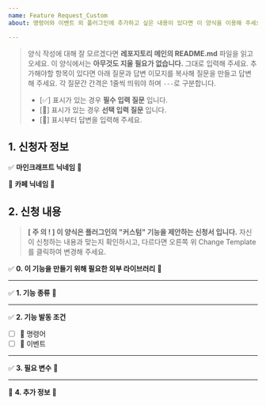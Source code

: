 ```yaml
---
name: Feature Request_Custom
about: 명령어와 이벤트 외 플러그인에 추가하고 싶은 내용이 있다면 이 양식을 이용해 주세요.

---
```


> 양식 작성에 대해 잘 모르겠다면 **레포지토리 메인의 README.md** 파일을 읽고 오세요.
> 이 양식에서는 **아무것도 지울 필요가 없습니다.** 그대로 입력해 주세요.
> 추가해야할 항목이 있다면 아래 질문과 답변 이모지를 복사해 질문을 만들고 답변해 주세요.
> 각 질문간 간격은 1줄씩 띄워야 하며 `---`로 구분합니다.
> - [✅] 표시가 있는 경우 **필수 입력 질문** 입니다.
> - [📃] 표시가 있는 경우 **선택 입력 질문** 입니다.
> - [🔎] 표시부터 답변을 입력해 주세요.

## 1. 신청자 정보 ##
✅ **마인크래프트 닉네임**
🔎


📃 **카페 닉네임**
🔎

## 2. 신청 내용 ##
> **[ 주 의 ! ] 이 양식은 플러그인의 "커스텀" 기능을 제안하는 신청서 입니다.**
> 자신이 신청하는 내용과 맞는지 확인하시고,
> 다르다면 오른쪽 위 Change Template 를 클릭하여 변경해 주세요.

✅ **0. 이 기능을 만들기 위해 필요한 외부 라이브러리**
🔎

---

✅ **1. 기능 종류**
🔎

---

✅ **2. 기능 발동 조건**
- [ ] 🔎 명령어
- [ ] 🔎 이벤트

---

✅ **3. 필요 변수**
🔎

---

📃 **4. 추가 정보**
🔎
